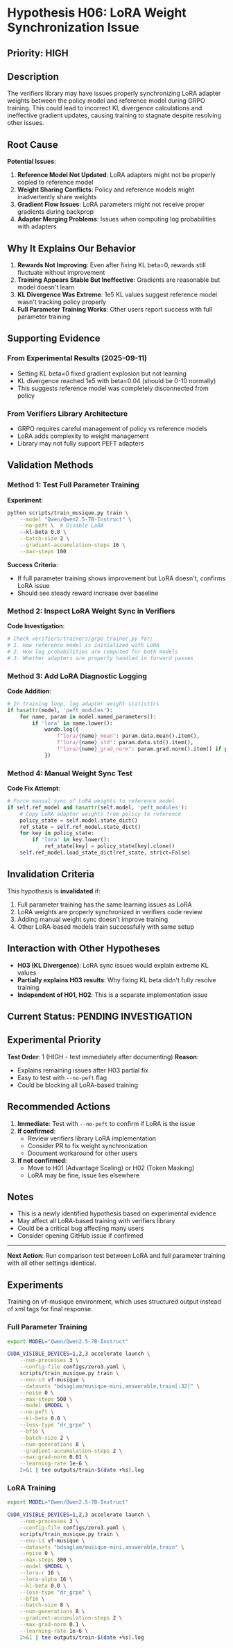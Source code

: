 # Hypothesis H06: LoRA Weight Synchronization Issue

## Priority: HIGH

## Description

The verifiers library may have issues properly synchronizing LoRA adapter weights between the policy model and reference model during GRPO training. This could lead to incorrect KL divergence calculations and ineffective gradient updates, causing training to stagnate despite resolving other issues.

## Root Cause

**Potential Issues**:
1. **Reference Model Not Updated**: LoRA adapters might not be properly copied to reference model
2. **Weight Sharing Conflicts**: Policy and reference models might inadvertently share weights
3. **Gradient Flow Issues**: LoRA parameters might not receive proper gradients during backprop
4. **Adapter Merging Problems**: Issues when computing log probabilities with adapters

## Why It Explains Our Behavior

1. **Rewards Not Improving**: Even after fixing KL beta=0, rewards still fluctuate without improvement
2. **Training Appears Stable But Ineffective**: Gradients are reasonable but model doesn't learn
3. **KL Divergence Was Extreme**: 1e5 KL values suggest reference model wasn't tracking policy properly
4. **Full Parameter Training Works**: Other users report success with full parameter training

## Supporting Evidence

### From Experimental Results (2025-09-11)
- Setting KL beta=0 fixed gradient explosion but not learning
- KL divergence reached 1e5 with beta=0.04 (should be 0-10 normally)
- This suggests reference model was completely disconnected from policy

### From Verifiers Library Architecture
- GRPO requires careful management of policy vs reference models
- LoRA adds complexity to weight management
- Library may not fully support PEFT adapters

## Validation Methods

### Method 1: Test Full Parameter Training
**Experiment**:
```bash
python scripts/train_musique.py train \
    --model "Qwen/Qwen2.5-7B-Instruct" \
    --no-peft \  # Disable LoRA
    --kl-beta 0.0 \
    --batch-size 2 \
    --gradient-accumulation-steps 16 \
    --max-steps 100
```

**Success Criteria**:
- If full parameter training shows improvement but LoRA doesn't, confirms LoRA issue
- Should see steady reward increase over baseline

### Method 2: Inspect LoRA Weight Sync in Verifiers
**Code Investigation**:
```python
# Check verifiers/trainers/grpo_trainer.py for:
# 1. How reference model is initialized with LoRA
# 2. How log probabilities are computed for both models
# 3. Whether adapters are properly handled in forward passes
```

### Method 3: Add LoRA Diagnostic Logging
**Code Addition**:
```python
# In training loop, log adapter weight statistics
if hasattr(model, 'peft_modules'):
    for name, param in model.named_parameters():
        if 'lora' in name.lower():
            wandb.log({
                f"lora/{name}_mean": param.data.mean().item(),
                f"lora/{name}_std": param.data.std().item(),
                f"lora/{name}_grad_norm": param.grad.norm().item() if param.grad is not None else 0
            })
```

### Method 4: Manual Weight Sync Test
**Code Fix Attempt**:
```python
# Force manual sync of LoRA weights to reference model
if self.ref_model and hasattr(self.model, 'peft_modules'):
    # Copy LoRA adapter weights from policy to reference
    policy_state = self.model.state_dict()
    ref_state = self.ref_model.state_dict()
    for key in policy_state:
        if 'lora' in key.lower():
            ref_state[key] = policy_state[key].clone()
    self.ref_model.load_state_dict(ref_state, strict=False)
```

## Invalidation Criteria

This hypothesis is **invalidated** if:
1. Full parameter training has the same learning issues as LoRA
2. LoRA weights are properly synchronized in verifiers code review
3. Adding manual weight sync doesn't improve training
4. Other LoRA-based models train successfully with same setup

## Interaction with Other Hypotheses

- **H03 (KL Divergence)**: LoRA sync issues would explain extreme KL values
- **Partially explains H03 results**: Why fixing KL beta didn't fully resolve training
- **Independent of H01, H02**: This is a separate implementation issue

## Current Status: PENDING INVESTIGATION

## Experimental Priority

**Test Order**: 1 (HIGH - test immediately after documenting)
**Reason**:
- Explains remaining issues after H03 partial fix
- Easy to test with `--no-peft` flag
- Could be blocking all LoRA-based training


## Recommended Actions

1. **Immediate**: Test with `--no-peft` to confirm if LoRA is the issue
2. **If confirmed**: 
   - Review verifiers library LoRA implementation
   - Consider PR to fix weight synchronization
   - Document workaround for other users
3. **If not confirmed**: 
   - Move to H01 (Advantage Scaling) or H02 (Token Masking)
   - LoRA may be fine, issue lies elsewhere

## Notes

- This is a newly identified hypothesis based on experimental evidence
- May affect all LoRA-based training with verifiers library
- Could be a critical bug affecting many users
- Consider opening GitHub issue if confirmed

---

**Next Action**: Run comparison test between LoRA and full parameter training with all other settings identical.

## Experiments

Training on vf-musique environment, which uses structured output instead of xml tags for final response.

### Full Parameter Training

```sh
export MODEL="Qwen/Qwen2.5-7B-Instruct"

CUDA_VISIBLE_DEVICES=1,2,3 accelerate launch \
    --num-processes 3 \
    --config-file configs/zero3.yaml \
    scripts/train_musique.py train \
    --env-id vf-musique \
    --datasets "bdsaglam/musique-mini,answerable,train[:32]" \
    --noise 0 \
    --max-steps 500 \
    --model $MODEL \
    --no-peft \
    --kl-beta 0.0 \
    --loss-type "dr_grpo" \
    --bf16 \
    --batch-size 2 \
    --num-generations 8 \
    --gradient-accumulation-steps 2 \
    --max-grad-norm 0.01 \
    --learning-rate 1e-6 \
    2>&1 | tee outputs/train-$(date +%s).log
```

### LoRA Training

```sh
export MODEL="Qwen/Qwen2.5-7B-Instruct"

CUDA_VISIBLE_DEVICES=1,2,3 accelerate launch \
    --num-processes 3 \
    --config-file configs/zero3.yaml \
    scripts/train_musique.py train \
    --env-id vf-musique \
    --datasets "bdsaglam/musique-mini,answerable,train" \
    --noise 0 \
    --max-steps 300 \
    --model $MODEL \
    --lora-r 16 \
    --lora-alpha 16 \
    --kl-beta 0.0 \
    --loss-type "dr_grpo" \
    --bf16 \
    --batch-size 8 \
    --num-generations 8 \
    --gradient-accumulation-steps 2 \
    --max-grad-norm 0.1 \
    --learning-rate 1e-6 \
    2>&1 | tee outputs/train-$(date +%s).log
```